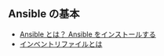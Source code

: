 ---
---

Ansible の基本
----
* [Ansible とは？ Ansible をインストールする](what-is-ansible.html)
* [インベントリファイルとは](what-is-inventory.html)


